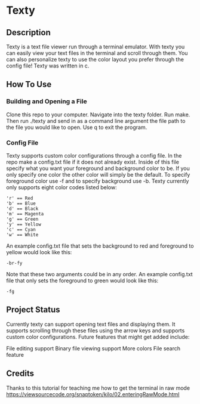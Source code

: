 # Texty

## Description
Texty is a text file viewer run through a terminal emulator. With texty you can easily view your text files in the
terminal and scroll through them. You can also personalize texty to use the color layout you prefer through the config file!
Texty was written in c.

## How To Use
### Building and Opening a File
Clone this repo to your computer. Navigate into the texty folder. Run make. Then run ./texty and send in as a command line
argument the file path to the file you would like to open. Use q to exit the program.
### Config File
Texty supports custom color configurations through a config file. In the repo make a config.txt file if it does not already exist.
Inside of this file specify what you want your foreground and background color to be. If you only specify one color the other color
will simply be the default. To specify foreground color use -f<your color code> and to specify background use -b<your color code>.
Texty currently only supports eight color codes listed below:
```
'r' == Red 
'b' == Blue 
'd' == Black 
'm' == Magenta 
'g' == Green 
'y' == Yellow 
'c' == Cyan 
'w' == White 
```
An example config.txt file that sets the background to red and foreground to yellow would look like this:
```
-br-fy
```
Note that these two arguments could be in any order. An example config.txt file that only sets the foreground to
green would look like this:
```
-fg
```
## Project Status
Currently texty can support opening text files and displaying them. It supports scrolling through these files using
the arrow keys and supports custom color configurations. Future features that might get added include:

File editing support
Binary file viewing support
More colors
File search feature

## Credits
Thanks to this tutorial for teaching me how to get the terminal in raw mode https://viewsourcecode.org/snaptoken/kilo/02.enteringRawMode.html
